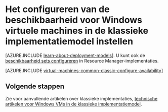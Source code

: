 <properties
    pageTitle="Beschikbaarheid wordt ingesteld voor de Windows-klassiek VMs | Microsoft Azure"
    description="Configureer de beschikbaarheid voor een nieuwe of bestaande virtuele Windows-computer in het klassieke implementatiemodel met Azure PowerShell en Azure portal instellen."
    services="virtual-machines-windows"
    documentationCenter=""
    authors="cynthn"
    manager="timlt"
    editor=""
    tags="azure-service-management"/>

<tags
    ms.service="virtual-machines-windows"
    ms.workload="infrastructure-services"
    ms.tgt_pltfrm="vm-windows"
    ms.devlang="na"
    ms.topic="article"
    ms.date="09/27/2016"
    ms.author="cynthn"/>

# <a name="how-to-configure-an-availability-set-for-windows-virtual-machines-in-the-classic-deployment-model"></a>Het configureren van de beschikbaarheid voor Windows virtuele machines in de klassieke implementatiemodel instellen

[AZURE.INCLUDE [learn-about-deployment-models](../../includes/learn-about-deployment-models-classic-include.md)]. U kunt ook de [beschikbaarheid sets configureren](virtual-machines-windows-create-availability-set.md) in Resource Manager-implementaties.

[AZURE.INCLUDE [virtual-machines-common-classic-configure-availability](../../includes/virtual-machines-common-classic-configure-availability.md)]

## <a name="next-steps"></a>Volgende stappen

Zie voor aanvullende artikelen over klassieke implementaties, [technische artikelen voor Windows VMs in de klassieke implementatiemodel](virtual-machines-windows-index.md).